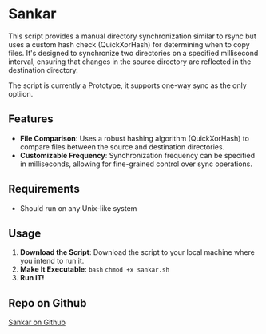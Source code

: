 # Sankar

This script provides a manual directory synchronization similar to rsync but uses a custom hash check (QuickXorHash) for determining when to copy files. It's designed to synchronize two directories on a specified millisecond interval, ensuring that changes in the source directory are reflected in the destination directory.

The script is currently a Prototype, it supports one-way sync as the only optiion.

## Features

- **File Comparison**: Uses a robust hashing algorithm (QuickXorHash) to compare files between the source and destination directories.
- **Customizable Frequency**: Synchronization frequency can be specified in milliseconds, allowing for fine-grained control over sync operations.

## Requirements

- Should run on any Unix-like system

## Usage

1. **Download the Script**: Download the script to your local machine where you intend to run it.
2. **Make It Executable**:
``bash``
``chmod +x sankar.sh``
3. **Run IT!**

## Repo on Github
[Sankar on Github](https://github.com/fieraoh/sankar-syncing)
